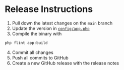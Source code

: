 # Release Instructions

1. Pull down the latest changes on the `main` branch
2. Update the version in [`config/app.php`](./config/app.php)
3. Compile the binary with

```zsh
php flint app:build
```

4. Commit all changes
5. Push all commits to GitHub
6. Create a new GitHub release with the release notes
